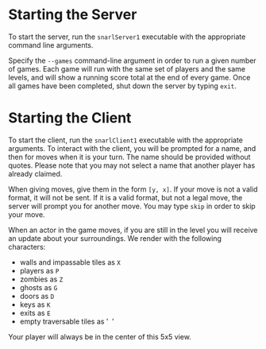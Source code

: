 # Starting the Server

To start the server, run the `snarlServer1` executable with the appropriate command line arguments.

Specify the `--games` command-line argument in order to run a given number of games. Each game will
run with the same set of players and the same levels, and will show a running score total at the end
of every game. Once all games have been completed, shut down the server by typing `exit`.

# Starting the Client

To start the client, run the `snarlClient1` executable with the appropriate arguments.
To interact with the client, you will be prompted for a name, and then for moves when it is your turn.
The name should be provided without quotes. Please note that you may not select a name that another
player has already claimed.

When giving moves, give them in the form `[y, x]`. If your move is not a valid format, it will not
be sent. If it is a valid format, but not a legal move, the server will prompt you for another move.
You may type `skip` in order to skip your move.

When an actor in the game moves, if you are still in the level you will receive an update about your
surroundings. We render with the following characters: 
- walls and impassable tiles as `X`
- players as `P`
- zombies as `Z`
- ghosts as `G`
- doors as `D`
- keys as `K`
- exits as `E`
- empty traversable tiles as '` `'

Your player will always be in the center of this 5x5 view.